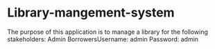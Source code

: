 # Library-mangement-system
The purpose of this application is to manage a library for the following stakeholders:  Admin BorrowersUsername: admin  Password: admin
